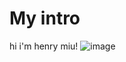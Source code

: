 # My intro

hi i'm henry miu!
![image](https://github.com/user-attachments/assets/c192c8cc-edd7-4698-9db6-7f8f2999fc27)
